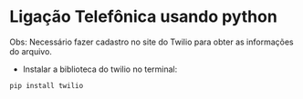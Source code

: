 # Ligação Telefônica usando python

Obs: Necessário fazer cadastro no site do Twilio para obter as informações do arquivo.

- Instalar a biblioteca do twilio no terminal:

```bash
pip install twilio
```
